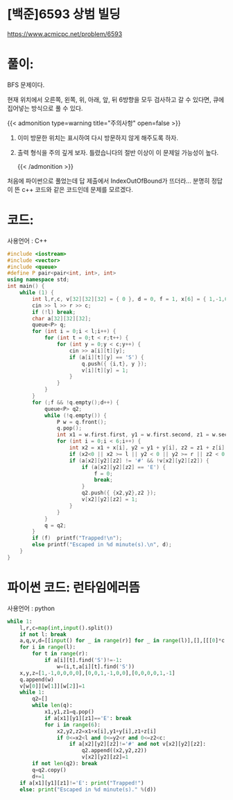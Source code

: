 # [백준]6593 상범 빌딩


https://www.acmicpc.net/problem/6593

# 풀이:

BFS 문제이다.

현재 위치에서 오른쪽, 왼쪽, 위, 아래, 앞, 뒤 6방향을 모두 검사하고 갈 수 있다면, 큐에 집어넣는 방식으로 풀 수 있다.

{{< admonition type=warning title="주의사항" open=false >}}

1. 이미 방문한 위치는 표시하여 다시 방문하지 않게 해주도록 하자.

2. 출력 형식을 주의 깊게 보자. 틀렸습니다의 절반 이상이 이 문제일 가능성이 높다.

   {{< /admonition >}}

처음에 파이썬으로 풀었는데 답 제출에서 IndexOutOfBound가 뜨더라... 분명히 정답이 뜬 c++ 코드와 같은 코드인데 문제를 모르겠다. 

# **코드:** 

사용언어 :  C++

```c++
#include <iostream>
#include <vector>
#include <queue>
#define P pair<pair<int, int>, int>
using namespace std;
int main() {
	while (1) {
		int l,r,c, v[32][32][32] = { 0 }, d = 0, f = 1, x[6] = { 1,-1,0,0,0,0 }, y[6] = { 0,0,1,-1,0,0 }, z[6] = { 0,0,0,0,1,-1 };
		cin >> l >> r >> c;
		if (!l) break;
		char a[32][32][32];
		queue<P> q;
		for (int i = 0;i < l;i++) {
			for (int t = 0;t < r;t++) {
				for (int y = 0;y < c;y++) {
					cin >> a[i][t][y];
					if (a[i][t][y] == 'S') {
						q.push({ {i,t}, y });
						v[i][t][y] = 1;
					}
				}
			}
		}
		for (;f && !q.empty();d++) {
			queue<P> q2;
			while (!q.empty()) {
				P w = q.front();
				q.pop();
				int x1 = w.first.first, y1 = w.first.second, z1 = w.second;
				for (int i = 0;i < 6;i++) {
					int x2 = x1 + x[i], y2 = y1 + y[i], z2 = z1 + z[i];
					if (x2<0 || x2 >= l || y2 < 0 || y2 >= r || z2 < 0 || z2 >= c) continue;
					if (a[x2][y2][z2] != '#' && !v[x2][y2][z2]) {
						if (a[x2][y2][z2] == 'E') {
							f = 0;
							break;
						}
						q2.push({ {x2,y2},z2 });
						v[x2][y2][z2] = 1;
					}
				}
			}
			q = q2;
		}
		if (f)	printf("Trapped!\n");
		else printf("Escaped in %d minute(s).\n", d);
	}
}
```

# **파이썬 코드: 런타임에러뜸** 

사용언어 :  python

```python
while 1:
    l,r,c=map(int,input().split())
    if not l: break
    a,q,v,d=[[input() for _ in range(r)] for _ in range(l)],[],[[[0]*c for _ in range(r)] for _ in range(l)],0
    for i in range(l):
        for t in range(r):
            if a[i][t].find('S')!=-1:
                w=(i,t,a[i][t].find('S'))
    x,y,z=[1,-1,0,0,0,0],[0,0,1,-1,0,0],[0,0,0,0,1,-1]
    q.append(w)
    v[w[0]][w[1]][w[2]]=1
    while 1:
        q2=[]
        while len(q):
            x1,y1,z1=q.pop()
            if a[x1][y1][z1]=='E': break
            for i in range(6):
                x2,y2,z2=x1+x[i],y1+y[i],z1+z[i]
                if 0<=x2<l and 0<=y2<r and 0<=z2<c:
                    if a[x2][y2][z2]!='#' and not v[x2][y2][z2]:
                        q2.append((x2,y2,z2))
                        v[x2][y2][z2]=1
        if not len(q2): break
        q=q2.copy()
        d+=1
    if a[x1][y1][z1]!='E': print("Trapped!")
    else: print("Escaped in %d minute(s)." %(d))
```


